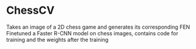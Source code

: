 # ChessCV

Takes an image of a 2D chess game and generates its corresponding FEN  
Finetuned a Faster R-CNN model on chess images, contains code for training and the weights after the training
